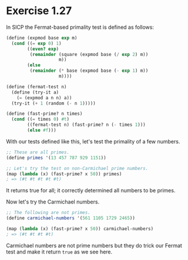 # Exercise 1.27

In SICP the Fermat-based primality test is defined as follows:
```scheme
(define (expmod base exp m)
  (cond ((= exp 0) 1)
        ((even? exp)
         (remainder (square (expmod base (/ exp 2) m))
                    m))
        (else
         (remainder (* base (expmod base (- exp 1) m))
                    m))))

(define (fermat-test n)
  (define (try-it a)
    (= (expmod a n n) a))
  (try-it (+ 1 (random (- n 1)))))

(define (fast-prime? n times)
  (cond ((= times 0) #t)
        ((fermat-test n) (fast-prime? n (- times 1)))
        (else #f)))
```

With our tests defined like this, let's test the primality of a few numbers.
```scheme
;; These are all primes.
(define primes '(13 457 787 929 1151))

;; Let's try the test on non-Carmichael prime numbers.
(map (lambda (x) (fast-prime? x 50)) primes)
; => (#t #t #t #t #t)
```
It returns true for all; it correctly determined all numbers to be
primes.

Now let's try the Carmichael numbers.
```scheme
;; The following are not primes.
(define carmichael-numbers '(561 1105 1729 2465))

(map (lambda (x) (fast-prime? x 50)) carmichael-numbers)
; => (#t #t #t #t)
```

Carmichael numbers are not prime numbers but they do trick our
Fermat test and make it return ```true``` as we see here.


